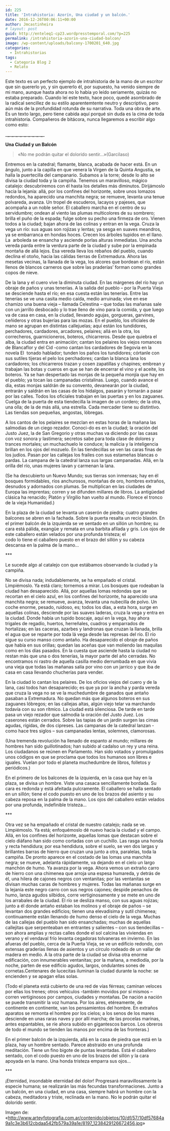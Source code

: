 ```yaml
---
id: 225
title: 'Intrahistoria: Azorín, Una ciudad y un balcón.'
date: 2016-12-26T00:06:11+00:00
author: Jmcastinheira
# layout: post
guid: http://enteleq1-cp23.wordpresstemporal.com/?p=225
permalink: /intrahistoria-azorin-una-ciudad-balcon/
image: /wp-content/uploads/balcony-1700201_640.jpg
categories:
  - Intrahistorias
tags:
  - Categoría Blog 2
  - Relato
---
```

Este texto es un perfecto ejemplo de intrahistoria de la mano de un escritor que sin quererlo yo, y sin quererlo él, por supuesto, ha venido siempre de mi mano, aunque hasta ahora no lo había yo leído seriamente, quizás no estaba preparado. Cuando leí este texto, hace poco, quedé asombrado de la radical sencillez de su estilo aparentemtente neutro y descriptivo, pero aún más de la profundidad rotunda de su narrativa. Toda una obra de arte. Es un texto largo, pero tiene cabida aquí porqué sin duda es la cima de toda intrahistoria. Compañeros de bitácora, nunca llegaremos a escribir algo como esto:

\___\___\___\___\___\___\___\___\___\___\___\___\___\___\___\___\___\____

**Una Ciudad y un Balcón**

> «No me podrán quitar el dolorido sentir&#8230;»(Garcilaso)

Entremos en la catedral; flamante, blanca, acabada de hacer está. En un ángulo, junto a la capilla en que venera la Virgen de la Quinta Angustia, se halla la puertecilla del campanario. Subamos a la torre; desde lo alto se divisa la ciudad toda y la campiña. Tenemos un maravilloso, mágico catalejo: descubriremos con él hasta los detalles más diminutos. Dirijámoslo hacia la lejanía: allá, por los confines del horizonte, sobre unos lomazos redondos, ha aparecido una manchita negra; se remueve, levanta una tenue polvareda, avanza. Un tropel de escuderos, lacayos y pajeses, que acompaña a un noble señor. El caballero marcha en el centro de su servidumbre; ondean al viento las plumas multicolores de su sombrero; brilla el puño de la espada; fulge sobre su pecho una firmeza de oro. Vienen todos a la ciudad; bajan ahora de las colinas y entran en la vega. Cruza la vega un río: sus aguas son rojizas y lentas; ya sesga en suaves meandros, ya se embarranca en hondas hoces. Crecen los árboles tupidos en el llano. La  arboleda se ensancha y asciende porlas alturas inmediatas. Una ancha vereda parda entre la verdura parte de la ciudad y sube por la empinada montaña de allá lejos. Esa vereda lleva los rebaños del pueblo, cuando declina el otoño, hacia las cálidas tierras de Extremadura. Ahora las mesetas vecinas, la llanada de la vega, los alcores que bordean el río, están llenos de blancos carneros que sobre las praderías&#8217; forman como grandes copos de nieve.

De la lana y el cuero vive la diminuta ciudad. En las márgenes del río hay un obraje de paños y unas tenerías. A la salida del pueblo &#8211; por la Puerta Vieja se desciende hasta el río; en esa cuesta están las tenerías. Entre las tenerías se ve una casita medio caída, medio arruinada; vive en ese chamizo una buena vieja &#8211; llamada Celestina &#8211; que todas las mañanas sale con un jarrillo desbocado y lo trae lleno de vino para la comida, y que luego va de casa en casa, en la ciudad, llevando agujas, gorgueras, garvines, ceñideros y otras bujerías para las mozas. En el pueblo, los oficiales de mano se agrupan en distintas callejuelas; aquí están los tundidores, perchadores, cardadores, arcadores, pelaires; allá en la otra, los correcheros, guarnicioneros, boteros, chicarreros. Desde que quiebra el alba, la ciudad entra en animación; cantan los pelaires los viejos romances de Blancaflor y del Cid -como cantan los cardadores de Segovia en la novela El  tonado hablador; tunden los paños los tundidores; córtanle con sus sutiles tijeras el pelo los perchadores; cardan la blanca lana los cardadores; los chicarreros trazan y cosen zapatillas y chapines; embrean y trabajan las botas y cueros en que se han de encerrar el vino y el aceite, los boteros. Ya se han despertado las monjas de la pequeña monjía que hay en el pueblo; ya tocan las campanadas cristalinas. Luego, cuando avance el día, estas monjas saldrán de su convento, devanearán por la ciudad, entrarán y saldrán en las casas de los hidalgos, pasarán y tornarán a pasar por las calles. Todos los oficiales trabajan en las puertas y en los zaguanes. Cuelga de la puerta de esta tiendecilla la imagen de un cordero; de la otra, una olla; de la de más allá, una estrella. Cada mercader tiene su distintivo. Las tiendas son pequeñas, angostas, lóbregas.

A los cantos de los pelaires se mezclan en estas horas de la mañana las salmodias de un ciego rezador. Conoci-do es en la ciudad; la oración del Justo Juez, la de San Gregorio y otras muchas va diciendo por las casas con voz sonora y lastimera; secretos sabe para toda clase de dolores y trances mortales; un muchachuelo le conduce; la malicia y la inteligencia brillan en los ojos del mozuelo. En las tiendecillas se ven las caras finas de los judíos. Pasan por las callejas los frailes con sus estameñas blancas o pardas. La campana de la catedral lanza sus largas campanadas. Allá, en la orilla del río, unas mujeres lavan y carmenan la lana.

(Se ha descubierto un Nuevo Mundo; sus tierras son inmensas; hay en él bosques formidables, ríos anchurosos, montañas de oro, hombres extraños, desnudos y adornados con plumas. Se multiplican en las ciudades de Europa las imprentas; corren y se difunden millares de libros. La antigüedad clásica ha renacido; Platón y Virgilio han vuelto al mundo. Florece el tronco de la vieja Humanidad.)

En la plaza de la ciudad se levanta un caserón de piedra; cuatro grandes balcones se abren en la fachada. Sobre la puerta resalta un recio blasón. En el primer balcón de la izquierda se ve sentado en un sillón un hombre; su cara está pálida, exangüe y remata en una barbita afilada y gris. Los ojos de este caballero están velados por una profunda tristeza; el  
codo lo tiene el caballero puesto en el brazo del sillón y su cabeza descansa en la palma de la mano&#8230;

\***

Le sucede algo al catalejo con que estábamos observando la ciudad y la campiña.

No se divisa nada; indudablemente, se ha empañado el cristal. Limpiémoslo. Ya está claro; tornemos a mirar. Los bosques que rodeaban la ciudad han desaparecido. Allá, por aquellas lomas redondas que se recortan en el cielo azul, en los confines del horizonte, ha aparecido una manchita negra; se remueve, avanza, levanta una nubecilla de polvo. Un coche enorme, pesado, ruidoso, es; todos los días, a esta hora, surge en aquellas colinas, desciende por las suaves laderas, cruza la vega y entra en la ciudad. Donde había un tupido boscaje, aquí en la vega, hay ahora trigales de regadío, huertos, herreñales, cuadros y emparrados de hortalizas; en las caceras, azarbes y landronas que cruzan la llanada, brilla el agua que se reparte por toda lá vega desde las represas del río. El río sigue su curso manso como antaño. Ha desaparecido el obraje de paños que había en sus orillas; quedan las aceñas que van moliendo las maquilas como en los días pasados. En la cuesta que asciende hasta la ciudad no restan más que una o dos tenerías, la mayor parte del año cerradas. No encontramos ni rastro de aquella casilla medio derrumbada en que vivía una vieja que todas las mañanas salía por vino con un jarrico y que iba de casa en casa llevando chucherías para vender.

En la ciudad lo cantan los pelaires. De los oficios viejos del cuero y de la lana, casi todos han desaparecido; es que ya por la ancha y parda vereda que cruza la vega no se ve la muchedumbre de ganados que antaño pasaban a Extremadura. No quedan más que algunos boteros en sus zaguanes lóbregos; en las callejas altas, algún viejo telar va marchando todavía con su son rítmico. La ciudad está silenciosa. De tarde en tarde pasa un viejo rezador que salmodia la oración del Justo Juez. Los caserones están cerrados. Sobre las tapias de un jardín surgen las cimas agudas, rígidas, de dos cipreses. Las campanas de la catedral lanzan -como hace tres siglos &#8211; sus campanadas lentas, solemnes, clamorosas.

(Una tremenda revolución ha llenado de espanto al mundo; millares de hombres han sido guillotinados; han subido al cadalso un rey y una reina. Los ciudadanos se reúnen en Parlamento. Han sido votados y promulgados unos códigos en que se proclama que todos los humanos son libres e iguales. Vuelan por todo el planeta muchedumbre de libros, folletos y periódicos.)

En el primero de los balcones de la izquierda, en la casa que hay en la plaza, se divisa un hombre. Viste una casaca sencillamente bordada. Su cara es redonda y está afeitada pulcramente. El caballero se halla sentado en un sillón; tiene el codo puesto en uno de los brazos del asiento y su cabeza reposa en la palma de la mano. Los ojos del caballero están velados por una profunda, indefinible tristeza&#8230;

\***

Otra vez se ha empañado el cristal de nuestro catalejo; nada se ve. Limpiémoslo. Ya está; enfoquémoslo dé nuevo hacia la ciudad y el campo. Allá, en los confines del horizonte, aquellas lomas que destacan sobre el cielo diáfano han sido como cortadas con un cuchillo. Las rasga una honda y recta hendidura; por esa hendidura, sobre el suelo, se ven dos largas y brillantes barras de hierro que cruzan una junto a otra, paralelas, toda la campiña. De pronto aparece en el costado de las lomas una manchita negra; se mueve, adelanta rápidamente, va dejando en el cielo un largo manchón de humo. Ya avanza por la vega. Ahora vemos un extraño carro de hierro con una chimenea que arroja una espesa humareda, y detrás de él, una hilera de cajones negros con ventanitas; por las ventanitas se divisan muchas caras de hombres y mujeres. Todas las mañanas surge en la lejanía este negro carro con sus negros cajones; despide penachos de humo, lanza agudos silbidos, corre vertiginosamente y se mete en uno de los arrabales de la ciudad. El río se desliza manso, con sus aguas rojizas; junto a él donde antaño estaban los molinos y el obraje de paños &#8211; se levantan dos grandes edificios; tienen una elevadísima y sutil chimenea; continuamente están llenando de humo denso el cielo de la vega. Muchas de las callejas del pueblo han sido ensanchadas; muchas de aquellas callejitas que serpenteaban en entrantes y salientes &#8211; con sus tiendecillas &#8211; son ahora amplias y rectas calles donde el sol calcina las viviendas en verano y el vendaval frío levanta cegadoras tolvaneras en invierno. En las afueras del pueblo, cerca de la Puerta Vieja, se ve un edificio redondo, con extensas graderías llenas de asientos y un círculo rodeado de un vallar de madera en medio. A la otra parte de la ciudad se divisa otra enorme edificación, con innumerables ventanitas; por la mañana, a mediodía, por la noche, parten de ese edificio agudos, largos, ondulantes sones de cornetas.Centenares de lucecitas iluminan la ciudad durante la noche: se encienden y se apagan ellas solas.

(Todo el planeta está cubierto de una red de vías férreas; caminan veloces por ellas los trenes; otros vehículos -también movidos por sí mismos &#8211; corren vertiginosos por campos, ciudades y montañas. De nación a nación se puede transmitir la voz humana. Por los aires, etéreamente, de continente en continente, van los pensamientos del hombre. En extraños aparatos se remonta el hombre por los cielos; a los senos de los mares desciende en unas raras naves y por allí marcha; de las procelas marinas, antes espantables, se ríe ahora subido en gigantescos barcos. Los obreros de todo el mundo se tienden las manos por encima de las fronteras.)

En el primer balcón de la izquierda, allá en la casa de piedra que está en la plaza, hay un hombre sentado. Parece abstraído en una profunda meditación. Tiene un fino bigote de puntas levantadas. Está el caballero sentado, con el codo puesto en uno de los brazos del sillón y la cara apoyada en la mano. Una honda tristeza emparra sus ojos&#8230;

\***

¡Eternidad, insondable eternidad del dolor! Progresará maravillosamente la especie humana; se realizarán las más fecundas transformaciones. Junto a un balcón, en una ciudad, en una casa, siempre habrá un hombre con la cabeza, meditadora y triste, reclinada en la mano. No le podrán quitar el dolorido sentir.

Imagen de: «<http://www.arteyfotografia.com.ar/contenido/objetos/10/df/57/10df57684a9a1c3e3b612cbdaa542fb579a39a1e/8197_1238429126672456.jpg>»

<div id="ads-parked-11" class="ads-parked-11">
</div>